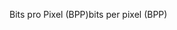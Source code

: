 <span data-ttu-id="9fcf1-101">Bits pro Pixel (BPP)</span><span class="sxs-lookup"><span data-stu-id="9fcf1-101">bits per pixel (BPP)</span></span>